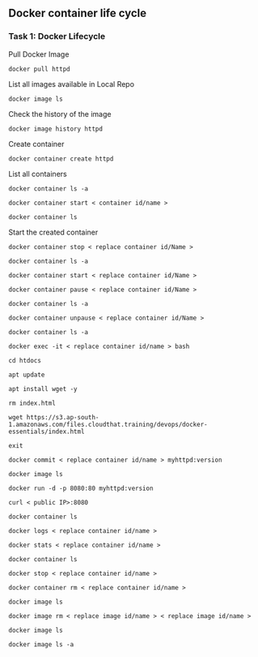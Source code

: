 ## Docker container life cycle

### Task 1: Docker Lifecycle 
Pull Docker Image
```
docker pull httpd
```
List all images available in Local Repo
```
docker image ls
```
Check the history of the image
```
docker image history httpd
```
Create container
```
docker container create httpd
```
List all containers
```
docker container ls -a
```
```
docker container start < container id/name >
```
```
docker container ls
```
Start the created container
```
docker container stop < replace container id/Name >
```
```
docker container ls -a
```
```
docker container start < replace container id/Name >
```
```
docker container pause < replace container id/Name >
```
```
docker container ls -a
```
```
docker container unpause < replace container id/Name >
```
```
docker container ls -a
```
```
docker exec -it < replace container id/name > bash
```
```
cd htdocs
```
```
apt update
```
```
apt install wget -y
```
```
rm index.html
```
```
wget https://s3.ap-south-1.amazonaws.com/files.cloudthat.training/devops/docker-essentials/index.html
```
```
exit
```
```
docker commit < replace container id/name > myhttpd:version
```
```
docker image ls
```
```
docker run -d -p 8080:80 myhttpd:version
```
```
curl < public IP>:8080
```
```
docker container ls
```
```
docker logs < replace container id/name >
```
```
docker stats < replace container id/name >
```
```
docker container ls
```
```
docker stop < replace container id/name >
```
```
docker container rm < replace container id/name >
```
```
docker image ls
```
```
docker image rm < replace image id/name > < replace image id/name >
```
```
docker image ls
```
```
docker image ls -a
```
